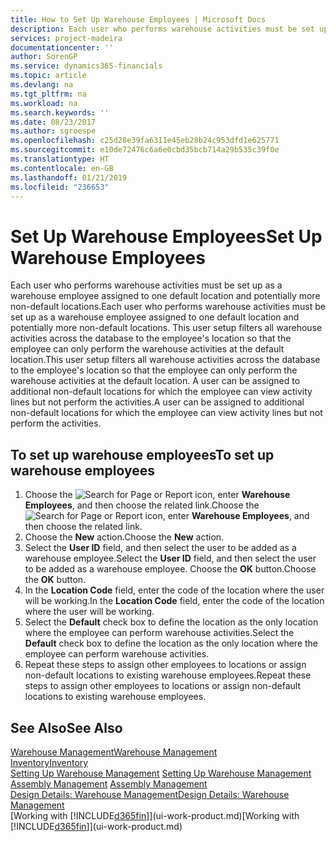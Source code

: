 ```yaml
---
title: How to Set Up Warehouse Employees | Microsoft Docs
description: Each user who performs warehouse activities must be set up as a warehouse employee assigned to one default location and potentially more non-default locations.
services: project-madeira
documentationcenter: ''
author: SorenGP
ms.service: dynamics365-financials
ms.topic: article
ms.devlang: na
ms.tgt_pltfrm: na
ms.workload: na
ms.search.keywords: ''
ms.date: 08/23/2017
ms.author: sgroespe
ms.openlocfilehash: c25d28e39fa6311e45eb28b24c953dfd1e625771
ms.sourcegitcommit: e10de72476c6a6e0cbd35bcb714a29b535c39f0e
ms.translationtype: HT
ms.contentlocale: en-GB
ms.lasthandoff: 01/21/2019
ms.locfileid: "236653"
---
```

# <a name="set-up-warehouse-employees"></a><span data-ttu-id="2ce1e-103">Set Up Warehouse Employees</span><span class="sxs-lookup"><span data-stu-id="2ce1e-103">Set Up Warehouse Employees</span></span>
<span data-ttu-id="2ce1e-104">Each user who performs warehouse activities must be set up as a warehouse employee assigned to one default location and potentially more non-default locations.</span><span class="sxs-lookup"><span data-stu-id="2ce1e-104">Each user who performs warehouse activities must be set up as a warehouse employee assigned to one default location and potentially more non-default locations.</span></span> <span data-ttu-id="2ce1e-105">This user setup filters all warehouse activities across the database to the employee's location so that the employee can only perform the warehouse activities at the default location.</span><span class="sxs-lookup"><span data-stu-id="2ce1e-105">This user setup filters all warehouse activities across the database to the employee's location so that the employee can only perform the warehouse activities at the default location.</span></span> <span data-ttu-id="2ce1e-106">A user can be assigned to additional non-default locations for which the employee can view activity lines but not perform the activities.</span><span class="sxs-lookup"><span data-stu-id="2ce1e-106">A user can be assigned to additional non-default locations for which the employee can view activity lines but not perform the activities.</span></span>

## <a name="to-set-up-warehouse-employees"></a><span data-ttu-id="2ce1e-107">To set up warehouse employees</span><span class="sxs-lookup"><span data-stu-id="2ce1e-107">To set up warehouse employees</span></span>  
1.  <span data-ttu-id="2ce1e-108">Choose the ![Search for Page or Report](media/ui-search/search_small.png "Search for Page or Report icon") icon, enter **Warehouse Employees**, and then choose the related link.</span><span class="sxs-lookup"><span data-stu-id="2ce1e-108">Choose the ![Search for Page or Report](media/ui-search/search_small.png "Search for Page or Report icon") icon, enter **Warehouse Employees**, and then choose the related link.</span></span>  
2. <span data-ttu-id="2ce1e-109">Choose the **New** action.</span><span class="sxs-lookup"><span data-stu-id="2ce1e-109">Choose the **New** action.</span></span>  
3. <span data-ttu-id="2ce1e-110">Select the **User ID** field, and then select the user to be added as a warehouse employee.</span><span class="sxs-lookup"><span data-stu-id="2ce1e-110">Select the **User ID** field, and then select the user to be added as a warehouse employee.</span></span> <span data-ttu-id="2ce1e-111">Choose the **OK** button.</span><span class="sxs-lookup"><span data-stu-id="2ce1e-111">Choose the **OK** button.</span></span>  
6.  <span data-ttu-id="2ce1e-112">In the **Location Code** field, enter the code of the location where the user will be working.</span><span class="sxs-lookup"><span data-stu-id="2ce1e-112">In the **Location Code** field, enter the code of the location where the user will be working.</span></span>  
7.  <span data-ttu-id="2ce1e-113">Select the **Default** check box to define the location as the only location where the employee can perform warehouse activities.</span><span class="sxs-lookup"><span data-stu-id="2ce1e-113">Select the **Default** check box to define the location as the only location where the employee can perform warehouse activities.</span></span>  
8.  <span data-ttu-id="2ce1e-114">Repeat these steps to assign other employees to locations or assign non-default locations to existing warehouse employees.</span><span class="sxs-lookup"><span data-stu-id="2ce1e-114">Repeat these steps to assign other employees to locations or assign non-default locations to existing warehouse employees.</span></span>  

## <a name="see-also"></a><span data-ttu-id="2ce1e-115">See Also</span><span class="sxs-lookup"><span data-stu-id="2ce1e-115">See Also</span></span>  
[<span data-ttu-id="2ce1e-116">Warehouse Management</span><span class="sxs-lookup"><span data-stu-id="2ce1e-116">Warehouse Management</span></span>](warehouse-manage-warehouse.md)  
[<span data-ttu-id="2ce1e-117">Inventory</span><span class="sxs-lookup"><span data-stu-id="2ce1e-117">Inventory</span></span>](inventory-manage-inventory.md)  
<span data-ttu-id="2ce1e-118">[Setting Up Warehouse Management](warehouse-setup-warehouse.md)   </span><span class="sxs-lookup"><span data-stu-id="2ce1e-118">[Setting Up Warehouse Management](warehouse-setup-warehouse.md)   </span></span>  
<span data-ttu-id="2ce1e-119">[Assembly Management](assembly-assemble-items.md)  </span><span class="sxs-lookup"><span data-stu-id="2ce1e-119">[Assembly Management](assembly-assemble-items.md)  </span></span>  
[<span data-ttu-id="2ce1e-120">Design Details: Warehouse Management</span><span class="sxs-lookup"><span data-stu-id="2ce1e-120">Design Details: Warehouse Management</span></span>](design-details-warehouse-management.md)  
<span data-ttu-id="2ce1e-121">[Working with [!INCLUDE[d365fin](includes/d365fin_md.md)]](ui-work-product.md)</span><span class="sxs-lookup"><span data-stu-id="2ce1e-121">[Working with [!INCLUDE[d365fin](includes/d365fin_md.md)]](ui-work-product.md)</span></span>  
